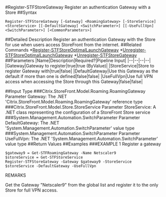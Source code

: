 #Register-STFStoreGateway
Register an authentication Gateway with a Store
##Syntax
```Register-STFStoreGateway [-Gateway] <RoamingGateway> [-StoreService] <StoreService> [[-DefaultGateway] <SwitchParameter>] [[-UseFullVpn] <SwitchParameter>] [<CommonParameters>]
```
##Detailed Description
Register an authentication Gateway with the Store for use when users access StoreFront from the internet.
##Related Commands
*[Register-STFStoreOptimalLaunchGateway](Register-STFStoreOptimalLaunchGateway)
*[Unregister-STFStoreOptimalLaunchGateway](Unregister-STFStoreOptimalLaunchGateway)
*[Unregister-STFStoreGateway](Unregister-STFStoreGateway)
##Parameters
|Name|Description|Required?|Pipeline Input||--|--|--|--||Gateway|Gateway to register|true|true (ByValue)||StoreService|Store to register Gateway with|true|false||DefaultGateway|Use this Gateway as the default if more than one is defined|false|false||UseFullVpn|Use full VPN access when accessing the Store through this Gateway|false|false|##Input Type
###Citrix.StoreFront.Model.Roaming.RoamingGateway
Parameter Gateway: The .NET 'Citrix.StoreFront.Model.Roaming.RoamingGateway' reference type
###Citrix.StoreFront.Model.Store.StoreService
Parameter StoreService: A .NET class representing the configuration of a StoreFront Store service
###System.Management.Automation.SwitchParameter
Parameter DefaultGateway: The .NET 'System.Management.Automation.SwitchParameter' value type
###System.Management.Automation.SwitchParameter
Parameter UseFullVpn: The .NET 'System.Management.Automation.SwitchParameter' value type
##Return Values
##Examples
###EXAMPLE 1 Register a gateway
```$gateway9 = Get-STFRoamingGateway -Name Netscaler9
$storeService = Get-STFStoreService
Register-STFStoreGateway -Gateway $gateway9 -StoreService $storeService -DefaultGateway -UseFullVpn
```
REMARKS

Get the Gateway "Netscaler9" from the global list and register it to the only Store for full VPN access.
